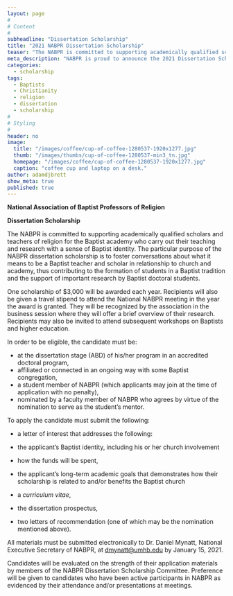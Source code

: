 ```yaml
---
layout: page
#
# Content
#
subheadline: "Dissertation Scholarship"
title: "2021 NABPR Dissertation Scholarship"
teaser: "The NABPR is committed to supporting academically qualified scholars and teachers of religion for the Baptist academy who carry out their teaching and research with a sense of Baptist identity."
meta_description: "NABPR is proud to announce the 2021 Dissertation Scholarship."
categories:
  - scholarship
tags:
  - Baptists
  - Christianity
  - religion
  - dissertation
  - scholarship
#
# Styling
#
header: no
image:
  title: "/images/coffee/cup-of-coffee-1280537-1920x1277.jpg"
  thumb: "/images/thumbs/cup-of-coffee-1280537-min3_tn.jpg"
  homepage: "/images/coffee/cup-of-coffee-1280537-1920x1277.jpg"
  caption: "coffee cup and laptop on a desk."
author: adamdjbrett
show_meta: true
published: true
---
```


**National Association of Baptist Professors of Religion**

**Dissertation Scholarship**

The NABPR is committed to supporting academically qualified scholars and teachers of religion for the Baptist academy who carry out their teaching and research with a sense of Baptist identity. The particular purpose of the NABPR dissertation scholarship is to foster conversations about what it means to be a Baptist teacher and scholar in relationship to church and academy, thus contributing to the formation of students in a Baptist tradition and the support of important research by Baptist doctoral students.

One scholarship of $3,000 will be awarded each year. Recipients will also be given a travel stipend to attend the National NABPR meeting in the year the award is granted. They will be recognized by the association in the business session where they will offer a brief overview of their research. Recipients may also be invited to attend subsequent workshops on Baptists and higher education.

In order to be eligible, the candidate must be:

*   at the dissertation stage (ABD) of his/her program in an accredited doctoral program,
*   affiliated or connected in an ongoing way with some Baptist congregation,
*   a student member of NABPR (which applicants may join at the time of application with no penalty),
*   nominated by a faculty member of NABPR who agrees by virtue of the nomination to serve as the student’s mentor.

To apply the candidate must submit the following:

*   a letter of interest that addresses the following:

*   the applicant’s Baptist identity, including his or her church involvement
*   how the funds will be spent,
*   the applicant’s long-term academic goals that demonstrates how their scholarship is related to and/or benefits the Baptist church

*   a _curriculum vitae_,
*   the dissertation prospectus,
*   two letters of recommendation (one of which may be the nomination mentioned above).

All materials must be submitted electronically to Dr. Daniel Mynatt, National Executive Secretary of NABPR, at [dmynatt@umhb.edu](mailto:dmynatt@umhb.edu) by January 15, 2021.

Candidates will be evaluated on the strength of their application materials by members of the NABPR Dissertation Scholarship Committee. Preference will be given to candidates who have been active participants in NABPR as evidenced by their attendance and/or presentations at meetings.
